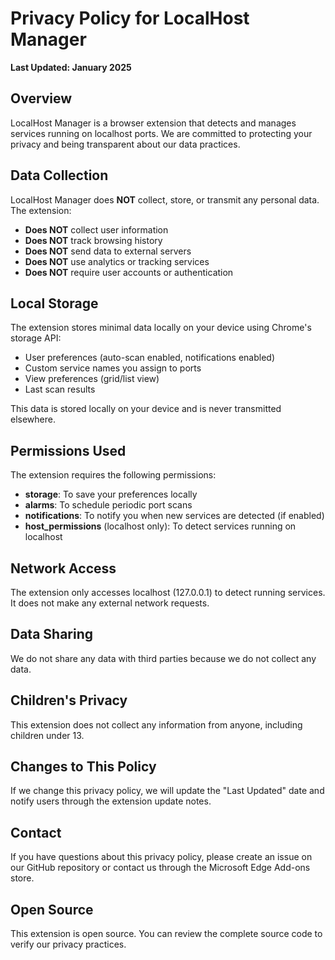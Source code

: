 # Privacy Policy for LocalHost Manager

**Last Updated: January 2025**

## Overview
LocalHost Manager is a browser extension that detects and manages services running on localhost ports. We are committed to protecting your privacy and being transparent about our data practices.

## Data Collection
LocalHost Manager does **NOT** collect, store, or transmit any personal data. The extension:

- **Does NOT** collect user information
- **Does NOT** track browsing history
- **Does NOT** send data to external servers
- **Does NOT** use analytics or tracking services
- **Does NOT** require user accounts or authentication

## Local Storage
The extension stores minimal data locally on your device using Chrome's storage API:
- User preferences (auto-scan enabled, notifications enabled)
- Custom service names you assign to ports
- View preferences (grid/list view)
- Last scan results

This data is stored locally on your device and is never transmitted elsewhere.

## Permissions Used
The extension requires the following permissions:
- **storage**: To save your preferences locally
- **alarms**: To schedule periodic port scans
- **notifications**: To notify you when new services are detected (if enabled)
- **host_permissions** (localhost only): To detect services running on localhost

## Network Access
The extension only accesses localhost (127.0.0.1) to detect running services. It does not make any external network requests.

## Data Sharing
We do not share any data with third parties because we do not collect any data.

## Children's Privacy
This extension does not collect any information from anyone, including children under 13.

## Changes to This Policy
If we change this privacy policy, we will update the "Last Updated" date and notify users through the extension update notes.

## Contact
If you have questions about this privacy policy, please create an issue on our GitHub repository or contact us through the Microsoft Edge Add-ons store.

## Open Source
This extension is open source. You can review the complete source code to verify our privacy practices.